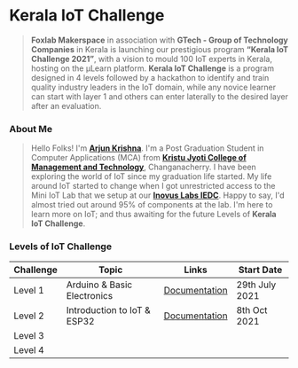# Kerala IoT Challenge

> **Foxlab Makerspace** in association with **GTech - Group of Technology Companies** in Kerala is launching our prestigious program  **“Kerala IoT Challenge 2021”**,  with a vision to mould 100 IoT experts in Kerala, hosting on the µLearn platform. **Kerala IoT Challenge** is a program designed in 4 levels followed by a hackathon to identify and train quality industry leaders in the IoT domain, while any novice learner can start with layer 1 and others can enter laterally to the desired layer after an evaluation.

### About Me
> Hello Folks! I'm [**Arjun Krishna**](http://arjunkrishna.in/). I'm a Post Graduation Student in Computer Applications (MCA) from [**Kristu Jyoti College of Management and Technology**](http://www.kristujyoticollege.com), Changanacherry. I have been exploring the world of IoT since my graduation life started. My life around IoT started to change when I got unrestricted access to the Mini IoT Lab that we setup at our [**Inovus Labs IEDC**](https://inovus-labs.web.app/). Happy to say, I'd almost tried out around 95% of components at the lab. I'm here to learn more on IoT; and thus awaiting for the future Levels of **Kerala IoT Challenge**. 

### Levels of IoT Challenge

| Challenge | Topic | Links | Start Date |
| --- | --- | --- | --- |
| Level 1 | Arduino & Basic Electronics | [Documentation](https://decoded-cipher.github.io/Kerala-IoT-Challenge/level_1) | 29th July 2021 |
| Level 2 | Introduction to IoT & ESP32 | [Documentation](https://decoded-cipher.github.io/Kerala-IoT-Challenge/level_2) | 8th Oct 2021 |
| Level 3 | | | |
| Level 4 | | | |
